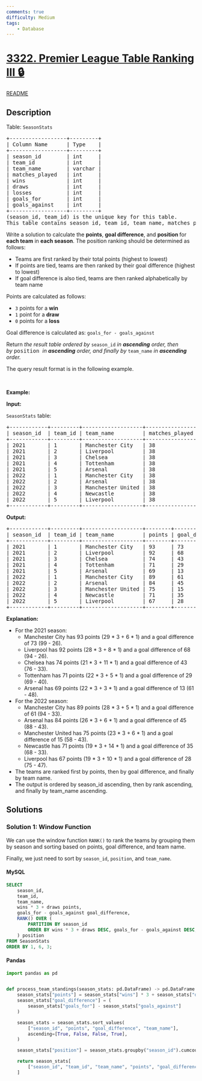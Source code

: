```yaml
---
comments: true
difficulty: Medium
tags:
    - Database
---
```


<!-- problem:start -->

# [3322. Premier League Table Ranking III 🔒](https://leetcode.com/problems/premier-league-table-ranking-iii)

[README](/solution/3300-3399/3322.Premier%20League%20Table%20Ranking%20III/README.md)

## Description

<!-- description:start -->

<p>Table: <code>SeasonStats</code></p>

<pre>
+------------------+---------+
| Column Name      | Type    |
+------------------+---------+
| season_id        | int     |
| team_id          | int     |
| team_name        | varchar |
| matches_played   | int     |
| wins             | int     |
| draws            | int     |
| losses           | int     |
| goals_for        | int     |
| goals_against    | int     |
+------------------+---------+
(season_id, team_id) is the unique key for this table.
This table contains season id, team id, team name, matches played, wins, draws, losses, goals scored (goals_for), and goals conceded (goals_against) for each team in each season.
</pre>

<p>Write a solution to calculate the <strong>points</strong>, <strong>goal difference</strong>, and <b>position&nbsp;</b>for <strong>each team</strong> in <strong>each season</strong>. The position ranking should be determined as follows:</p>

<ul>
	<li>Teams are first ranked by their total points (highest to lowest)</li>
	<li>If points are tied, teams are then ranked by their goal difference (highest to lowest)</li>
	<li>If goal difference is also tied, teams are then ranked alphabetically by team name</li>
</ul>

<p>Points are calculated as follows:</p>

<ul>
	<li><code>3</code> points for a <strong>win</strong></li>
	<li><code>1</code> point for a <strong>draw</strong></li>
	<li><code>0</code> points for a <strong>loss</strong></li>
</ul>

<p>Goal difference is calculated as: <code>goals_for - goals_against</code></p>

<p>Return <em>the result table ordered&nbsp;by</em> <code>season_id</code> <em>in <strong>ascending</strong> order, then by</em>&nbsp;<font face="monospace">position&nbsp;</font><em>in <strong>ascending</strong> order, and finally by</em> <code>team_name</code> <em>in <strong>ascending</strong> order.</em></p>

<p>The query result format is in the following example.</p>

<p>&nbsp;</p>
<p><strong class="example">Example:</strong></p>

<p><strong>Input:</strong></p>

<p><code>SeasonStats</code> table:</p>

<pre>
+------------+---------+-------------------+----------------+------+-------+--------+-----------+---------------+
| season_id  | team_id | team_name         | matches_played | wins | draws | losses | goals_for | goals_against |
+------------+---------+-------------------+----------------+------+-------+--------+-----------+---------------+
| 2021       | 1       | Manchester City   | 38             | 29   | 6     | 3      | 99        | 26            |
| 2021       | 2       | Liverpool         | 38             | 28   | 8     | 2      | 94        | 26            |
| 2021       | 3       | Chelsea           | 38             | 21   | 11    | 6      | 76        | 33            |
| 2021       | 4       | Tottenham         | 38             | 22   | 5     | 11     | 69        | 40            |
| 2021       | 5       | Arsenal           | 38             | 22   | 3     | 13     | 61        | 48            |
| 2022       | 1       | Manchester City   | 38             | 28   | 5     | 5      | 94        | 33            |
| 2022       | 2       | Arsenal           | 38             | 26   | 6     | 6      | 88        | 43            |
| 2022       | 3       | Manchester United | 38             | 23   | 6     | 9      | 58        | 43            |
| 2022       | 4       | Newcastle         | 38             | 19   | 14    | 5      | 68        | 33            |
| 2022       | 5       | Liverpool         | 38             | 19   | 10    | 9      | 75        | 47            |
+------------+---------+-------------------+----------------+------+-------+--------+-----------+---------------+
</pre>

<p><strong>Output:</strong></p>

<pre>
+------------+---------+-------------------+--------+-----------------+----------+
| season_id  | team_id | team_name         | points | goal_difference | position |
+------------+---------+-------------------+--------+-----------------+----------+
| 2021       | 1       | Manchester City   | 93     | 73              | 1        |
| 2021       | 2       | Liverpool         | 92     | 68              | 2        |
| 2021       | 3       | Chelsea           | 74     | 43              | 3        |
| 2021       | 4       | Tottenham         | 71     | 29              | 4        |
| 2021       | 5       | Arsenal           | 69     | 13              | 5        |
| 2022       | 1       | Manchester City   | 89     | 61              | 1        |
| 2022       | 2       | Arsenal           | 84     | 45              | 2        |
| 2022       | 3       | Manchester United | 75     | 15              | 3        |
| 2022       | 4       | Newcastle         | 71     | 35              | 4        |
| 2022       | 5       | Liverpool         | 67     | 28              | 5        | 
+------------+---------+-------------------+--------+-----------------+----------+
</pre>

<p><strong>Explanation:</strong></p>

<ul>
	<li>For the 2021 season:
	<ul>
		<li>Manchester City has 93 points (29 * 3 + 6 * 1) and a goal difference of 73 (99 - 26).</li>
		<li>Liverpool has 92 points (28 * 3 + 8 * 1) and a goal difference of 68 (94 - 26).</li>
		<li>Chelsea has 74 points (21 * 3 + 11 * 1) and a goal difference of 43 (76 - 33).</li>
		<li>Tottenham has 71 points (22 * 3 + 5 * 1) and a goal difference of 29 (69 - 40).</li>
		<li>Arsenal has 69 points (22 * 3 + 3 * 1) and a goal difference of 13 (61 - 48).</li>
	</ul>
	</li>
	<li>For the 2022 season:
	<ul>
		<li>Manchester City has 89 points (28 * 3 + 5 * 1) and a goal difference of 61 (94 - 33).</li>
		<li>Arsenal has 84 points (26 * 3 + 6 * 1) and a goal difference of 45 (88 - 43).</li>
		<li>Manchester United has 75 points (23 * 3 + 6 * 1) and a goal difference of 15 (58 - 43).</li>
		<li>Newcastle has 71 points (19 * 3 + 14 * 1) and a goal difference of 35 (68 - 33).</li>
		<li>Liverpool has 67 points (19 * 3 + 10 * 1) and a goal difference of 28 (75 - 47).</li>
	</ul>
	</li>
	<li>The teams are ranked first by points, then by goal difference, and finally by team name.</li>
	<li>The output is ordered by season_id ascending, then by rank ascending, and finally by team_name ascending.</li>
</ul>

<!-- description:end -->

## Solutions

<!-- solution:start -->

### Solution 1: Window Function

We can use the window function `RANK()` to rank the teams by grouping them by season and sorting based on points, goal difference, and team name.

Finally, we just need to sort by `season_id`, `position`, and `team_name`.

<!-- tabs:start -->

#### MySQL

```sql
SELECT
    season_id,
    team_id,
    team_name,
    wins * 3 + draws points,
    goals_for - goals_against goal_difference,
    RANK() OVER (
        PARTITION BY season_id
        ORDER BY wins * 3 + draws DESC, goals_for - goals_against DESC, team_name
    ) position
FROM SeasonStats
ORDER BY 1, 6, 3;
```

#### Pandas

```python
import pandas as pd


def process_team_standings(season_stats: pd.DataFrame) -> pd.DataFrame:
    season_stats["points"] = season_stats["wins"] * 3 + season_stats["draws"]
    season_stats["goal_difference"] = (
        season_stats["goals_for"] - season_stats["goals_against"]
    )

    season_stats = season_stats.sort_values(
        ["season_id", "points", "goal_difference", "team_name"],
        ascending=[True, False, False, True],
    )

    season_stats["position"] = season_stats.groupby("season_id").cumcount() + 1

    return season_stats[
        ["season_id", "team_id", "team_name", "points", "goal_difference", "position"]
    ]
```

<!-- tabs:end -->

<!-- solution:end -->

<!-- problem:end -->
